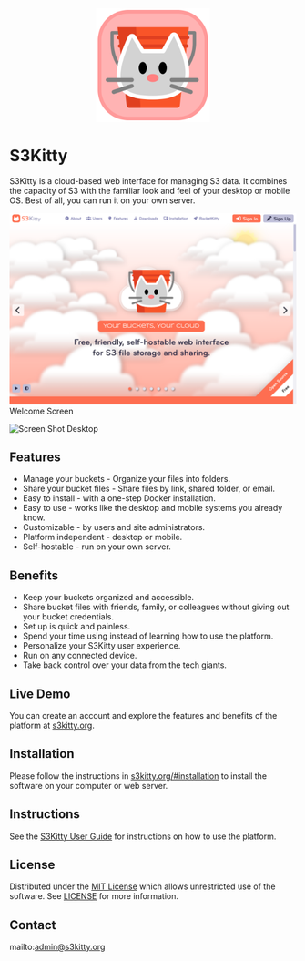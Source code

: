 <p align="center" style="text-align:center">
	<img src="images/logos/logo.svg" width="200">
</p>

# S3Kitty

S3Kitty is a cloud-based web interface for managing S3 data. It combines the capacity of S3 with the familiar look and feel of your desktop or mobile OS. Best of all, you can run it on your own server.

![Screen Shot](images/screen-shots/welcome.png)
Welcome Screen

![Screen Shot](images/screen-shots/desktop.png)
Desktop

## Features

- Manage your buckets - Organize your files into folders.
- Share your bucket files - Share files by link, shared folder, or email.
- Easy to install - with a one-step Docker installation.
- Easy to use - works like the desktop and mobile systems you already know.
- Customizable - by users and site administrators.
- Platform independent - desktop or mobile.
- Self-hostable - run on your own server.

## Benefits

- Keep your buckets organized and accessible.
- Share bucket files with friends, family, or colleagues without giving out your bucket credentials.
- Set up is quick and painless.
- Spend your time using instead of learning how to use the platform.
- Personalize your S3Kitty user experience.
- Run on any connected device.
- Take back control over your data from the tech giants.

## Live Demo

You can create an account and explore the features and benefits of the platform at [s3kitty.org](https://s3kitty.org).

## Installation

Please follow the instructions in [s3kitty.org/#installation](https://s3kitty.org/#installation) to install the software on your computer or web server.

## Instructions

See the [S3Kitty User Guide](https://s3kitty.org/#help) for instructions on how to use the platform.

## License

Distributed under the <a href="https://en.wikipedia.org/wiki/MIT_License">MIT License</a> which allows unrestricted use of the software. See [LICENSE](LICENSE) for more information.

## Contact

mailto:admin@s3kitty.org
